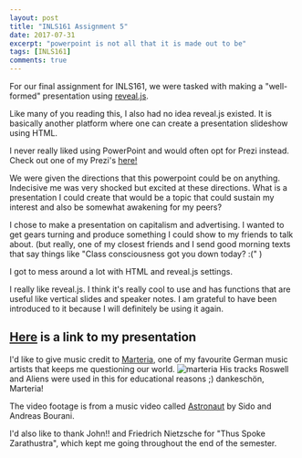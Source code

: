 ```yaml
---
layout: post
title: "INLS161 Assignment 5"
date: 2017-07-31
excerpt: "powerpoint is not all that it is made out to be"
tags: [INLS161]
comments: true
---
```



For our final assignment for INLS161, we were tasked with making a "well-formed" presentation using <a href="http://lab.hakim.se/reveal-js/#/" target="_blank">reveal.js</a>.

Like many of you reading this, I also had no idea reveal.js existed. It is basically another platform where one can create a presentation slideshow using HTML.

I never really liked using PowerPoint and would often opt for Prezi instead.
Check out one of my Prezi's <a href="http://prezi.com/lcmicvc6y9t6/?utm_campaign=share&utm_medium=copy&rc=ex0share" target="_blank">here!</a>

We were given the directions that this powerpoint could be on anything.
Indecisive me was very shocked but excited at these directions. What is a presentation I could create that would be a topic that could sustain my interest and also be somewhat awakening for my peers?

I chose to make a presentation on capitalism and advertising. I wanted to get gears turning and produce something I could show to my friends to talk about. (but really, one of my closest friends and I send good morning texts that say things like "Class consciousness got you down today? :(" )

I got to mess around a lot with HTML and reveal.js settings.

I really like reveal.js. I think it's really cool to use and has functions that are useful like vertical slides and speaker notes. 
I am grateful to have been introduced to it because I will definitely be using it again.

## **<a href="https://lydiatnguyen.github.io/task-5-presentation/#/" target="_blank">Here</a> is a link to my presentation**

I'd like to give music credit to <a href="https://www.youtube.com/watch?v=XXoRoLdXnvU" target="_blank">Marteria</a>, one of my favourite German music artists that keeps me questioning our world.
![marteria](http://lydiatnguyen.github.io/assets/img/marteria.jpg)
His tracks Roswell and Aliens were used in this for educational reasons ;) dankeschön, Marteria!

The video footage is from a music video called <a href="https://www.youtube.com/watch?v=SVagGGIsqtI" target="_blank">Astronaut</a> by Sido and Andreas Bourani.

I'd also like to thank John!! and Friedrich Nietzsche for "Thus Spoke Zarathustra", which kept me going throughout the end of the semester.